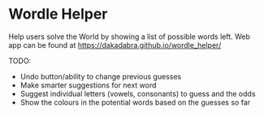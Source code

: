 # Wordle Helper

Help users solve the World by showing a list of possible words left.
Web app can be found at https://dakadabra.github.io/wordle_helper/

TODO:
- Undo button/ability to change previous guesses
- Make smarter suggestions for next word
- Suggest individual letters (vowels, consonants) to guess and the odds
- Show the colours in the potential words based on the guesses so far